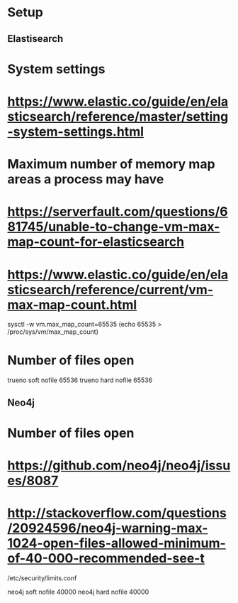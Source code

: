 # Setup

## Elastisearch

# System settings
# https://www.elastic.co/guide/en/elasticsearch/reference/master/setting-system-settings.html

# Maximum number of memory map areas a process may have
# https://serverfault.com/questions/681745/unable-to-change-vm-max-map-count-for-elasticsearch
# https://www.elastic.co/guide/en/elasticsearch/reference/current/vm-max-map-count.html

sysctl -w vm.max_map_count=65535
(echo 65535 > /proc/sys/vm/max_map_count)

# Number of files open

  trueno   soft    nofile      65536
  trueno   hard    nofile      65536


## Neo4j

# Number of files open
# https://github.com/neo4j/neo4j/issues/8087
# http://stackoverflow.com/questions/20924596/neo4j-warning-max-1024-open-files-allowed-minimum-of-40-000-recommended-see-t

/etc/security/limits.conf

  neo4j   soft    nofile      40000
  neo4j   hard    nofile      40000